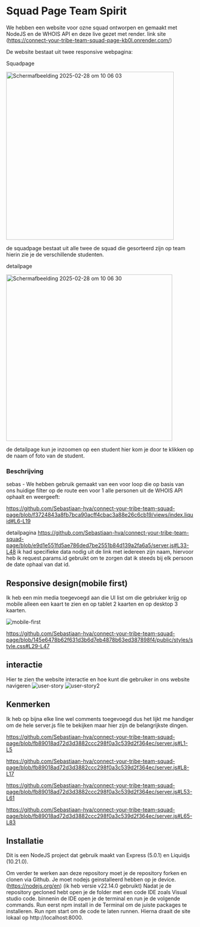 # Squad Page Team Spirit


We hebben een website voor ozne squad ontworpen en gemaakt met NodeJS en de WHOIS API en deze live gezet met render. 
link site (https://connect-your-tribe-team-squad-page-kb0l.onrender.com/)

De website bestaat uit twee responsive webpagina:

<p>Squadpage</p>
<img width="450" alt="Scherm­afbeelding 2025-02-28 om 10 06 03" src="https://github.com/user-attachments/assets/a6517c3f-3271-4dfe-9d98-973a4e6d1bfb" />
<p>de squadpage bestaat uit alle twee de squad die gesorteerd zijn op team hierin zie je de verschillende studenten.</p>

<p>detailpage</p>
<img width="446" alt="Scherm­afbeelding 2025-02-28 om 10 06 30" src="https://github.com/user-attachments/assets/0bfc97ad-6fac-4476-b74f-cc7e602e5f4d" />
<p>de detailpage kun je inzoomen op een student hier kom je door te klikken op de naam of foto van de student.</p>

### Beschrijving


sebas - We hebben gebruik gemaakt van een voor loop die op basis van ons huidige filter op de route een voor 1 alle personen uit de WHOIS API ophaalt en weergeeft:

https://github.com/Sebastiaan-hva/connect-your-tribe-team-squad-page/blob/f3724843a8fb7bca90acff4cbac3a88e26c6cb19/views/index.liquid#L6-L19

detailpagina
https://github.com/Sebastiaan-hva/connect-your-tribe-team-squad-page/blob/e9d1e551fd5ae786ded7be2551b84d139a2fa6a5/server.js#L33-L48
ik had specifieke data nodig uit de link met iedereen zijn naam, hiervoor heb ik request.params.id gebruikt om te zorgen dat ik steeds bij elk persoon de date ophaal van dat id.




## Responsive design(mobile first)
Ik heb een min media toegevoegd aan die Ul list om die gebriuker krijg op mobile alleen een kaart te zien en op tablet 2 kaarten en op desktop 3 kaarten.

![mobile-first](https://github.com/user-attachments/assets/1af374b9-77e6-4f72-afcd-1e03572c87e4)

https://github.com/Sebastiaan-hva/connect-your-tribe-team-squad-page/blob/145e6478b62f631d3b6d7eb4878b63ed387898f4/public/styles/style.css#L29-L47

## interactie 
Hier te zien the website interactie en hoe kunt die gebruiker in ons website navigeren
![user-story](https://github.com/user-attachments/assets/49f3837f-8493-4c7a-8d69-d8bd6284528f)
![user-story2](https://github.com/user-attachments/assets/04e7d95d-f98e-4f75-af45-5229256360d4)

## Kenmerken
Ik heb op bijna elke line wel comments toegevoegd dus het lijkt me handiger om de hele server.js file te bekijken maar hier zijn de belangrijkste dingen.

https://github.com/Sebastiaan-hva/connect-your-tribe-team-squad-page/blob/fb89018ad72d3d3882ccc298f0a3c539d2f364ec/server.js#L1-L5

https://github.com/Sebastiaan-hva/connect-your-tribe-team-squad-page/blob/fb89018ad72d3d3882ccc298f0a3c539d2f364ec/server.js#L8-L17

https://github.com/Sebastiaan-hva/connect-your-tribe-team-squad-page/blob/fb89018ad72d3d3882ccc298f0a3c539d2f364ec/server.js#L53-L61

https://github.com/Sebastiaan-hva/connect-your-tribe-team-squad-page/blob/fb89018ad72d3d3882ccc298f0a3c539d2f364ec/server.js#L65-L83

## Installatie

Dit is een NodeJS project dat gebruik maakt van Express (5.0.1) en Liquidjs (10.21.0).

Om verder te werken aan deze repository moet je de repository forken en clonen via Github. 
Je moet nodejs geinstalleerd hebben op je device. (https://nodejs.org/en) (ik heb versie v22.14.0 gebruikt)
Nadat je de repository gecloned hebt open je de folder met een code IDE zoals Visual studio code. 
binnenin de IDE open je de terminal en run je de volgende commands.
Run eerst npm install in de Terminal om de juiste packages te installeren. 
Run npm start om de code te laten runnen.
Hierna draait de site lokaal op http://localhost:8000.

